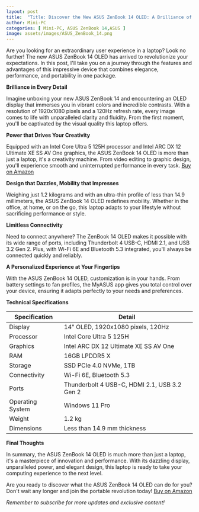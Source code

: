 ```yaml
---
layout: post
title:  "Title: Discover the New ASUS ZenBook 14 OLED: A Brilliance of Innovation in the Palm of Your Hand"
author: Mini-PC
categories: [ Mini-PC, ASUS ZenBook 14,ASUS ]
image: assets/images/ASUS_ZenBook_14.png
---
```


Are you looking for an extraordinary user experience in a laptop? Look no further! The new ASUS ZenBook 14 OLED has arrived to revolutionize your expectations. In this post, I'll take you on a journey through the features and advantages of this impressive device that combines elegance, performance, and portability in one package.

**Brilliance in Every Detail**

Imagine unboxing your new ASUS ZenBook 14 and encountering an OLED display that immerses you in vibrant colors and incredible contrasts. With a resolution of 1920x1080 pixels and a 120Hz refresh rate, every image comes to life with unparalleled clarity and fluidity. From the first moment, you'll be captivated by the visual quality this laptop offers.

**Power that Drives Your Creativity**

Equipped with an Intel Core Ultra 5 125H processor and Intel ARC DX 12 Ultimate XE SS AV One graphics, the ASUS ZenBook 14 OLED is more than just a laptop, it's a creativity machine. From video editing to graphic design, you'll experience smooth and uninterrupted performance in every task. [Buy on Amazon](https://amzn.to/3HVCUpH)

**Design that Dazzles, Mobility that Impresses**

Weighing just 1.2 kilograms and with an ultra-thin profile of less than 14.9 millimeters, the ASUS ZenBook 14 OLED redefines mobility. Whether in the office, at home, or on the go, this laptop adapts to your lifestyle without sacrificing performance or style.

**Limitless Connectivity**

Need to connect anywhere? The ZenBook 14 OLED makes it possible with its wide range of ports, including Thunderbolt 4 USB-C, HDMI 2.1, and USB 3.2 Gen 2. Plus, with Wi-Fi 6E and Bluetooth 5.3 integrated, you'll always be connected quickly and reliably.

**A Personalized Experience at Your Fingertips**

With the ASUS ZenBook 14 OLED, customization is in your hands. From battery settings to fan profiles, the MyASUS app gives you total control over your device, ensuring it adapts perfectly to your needs and preferences.

**Technical Specifications**

| Specification     | Detail                                       |
|-------------------|----------------------------------------------|
| Display           | 14" OLED, 1920x1080 pixels, 120Hz           |
| Processor         | Intel Core Ultra 5 125H                     |
| Graphics          | Intel ARC DX 12 Ultimate XE SS AV One       |
| RAM               | 16GB LPDDR5 X                                |
| Storage           | SSD PCIe 4.0 NVMe, 1TB                       |
| Connectivity      | Wi-Fi 6E, Bluetooth 5.3                      |
| Ports             | Thunderbolt 4 USB-C, HDMI 2.1, USB 3.2 Gen 2 |
| Operating System  | Windows 11 Pro                               |
| Weight            | 1.2 kg                                       |
| Dimensions        | Less than 14.9 mm thickness                  |

**Final Thoughts**

In summary, the ASUS ZenBook 14 OLED is much more than just a laptop, it's a masterpiece of innovation and performance. With its dazzling display, unparalleled power, and elegant design, this laptop is ready to take your computing experience to the next level.

Are you ready to discover what the ASUS ZenBook 14 OLED can do for you? Don't wait any longer and join the portable revolution today! [Buy on Amazon](https://amzn.to/3HVCUpH)

*Remember to subscribe for more updates and exclusive content!*














